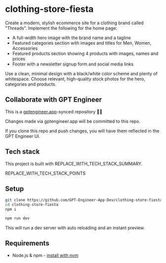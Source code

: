 # clothing-store-fiesta

Create a modern, stylish ecommerce site for a clothing brand called "Threads". Implement the following for the home page:

- A full-width hero image with the brand name and a tagline
- Featured categories section with images and titles for Men, Women, Accessories
- Featured products section showing 4 products with images, names and prices
- Footer with a newsletter signup form and social media links

Use a clean, minimal design with a black/white color scheme and plenty of whitespace. Choose relevant, high-quality stock photos for the hero, categories and products.

## Collaborate with GPT Engineer

This is a [gptengineer.app](https://gptengineer.app)-synced repository 🌟🤖

Changes made via gptengineer.app will be committed to this repo.

If you clone this repo and push changes, you will have them reflected in the GPT Engineer UI.

## Tech stack

This project is built with REPLACE_WITH_TECH_STACK_SUMMARY.

REPLACE_WITH_TECH_STACK_POINTS

## Setup

```sh
git clone https://github.com/GPT-Engineer-App-Dev/clothing-store-fiesta.git
cd clothing-store-fiesta
npm i
```

```sh
npm run dev
```

This will run a dev server with auto reloading and an instant preview.

## Requirements

- Node.js & npm - [install with nvm](https://github.com/nvm-sh/nvm#installing-and-updating)
